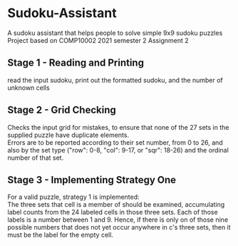 # Sudoku-Assistant
A sudoku assistant that helps people to solve simple 9x9 sudoku puzzles\
Project based on COMP10002 2021 semester 2 Assignment 2

## Stage 1 - Reading and Printing 
read the input sudoku, print out the formatted sudoku, and the number of unknown cells

## Stage 2 - Grid Checking 
Checks the input grid for mistakes, to ensure that none of the 27 sets in the supplied puzzle have duplicate elements.\
Errors are to be reported according to their set number, from 0 to 26, and also by the set type ("row": 0-8, "col": 9-17, or "sqr": 18-26) and the ordinal number of that set.

## Stage 3 - Implementing Strategy One 
For a valid puzzle, strategy 1 is implemented:\
The three sets that cell is a member of should be examined, accumulating label counts from the 24 labeled cells in those three sets. Each of those labels is a number between 1 and 9. Hence, if there is only on of those nine possible numbers that does not yet occur anywhere in c's three sets, then it must be the label for the empty cell.
